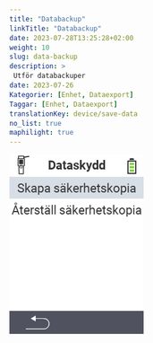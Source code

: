 ```yaml
---
title: "Databackup"
linkTitle: "Databackup"
date: 2023-07-28T13:25:28+02:00
weight: 10
slug: data-backup
description: >
 Utför databackuper
date: 2023-07-26
Kategorier: [Enhet, Dataexport]
Taggar: [Enhet, Dataexport]
translationKey: device/save-data
no_list: true
maphilight: true
---
```

<img src="backup.png" alt="VitalControl Datahantering" title="Datahantering" usemap="#workmap" class="maphilight" />

<map name="workmap">
  <area shape="rect" coords="2,40,238,80" alt="Skapa backup" title="Instruktionerna för att skapa en backup finns här&#10;Mus klick: öppna dokumentation" href="/en/docs/backup/backup/">

  <area shape="rect" coords="2,80,238,120" alt="Återställ backup" title="Instruktionerna för att återställa en backup finns här&#10;Mus klick: öppna dokumentation" href="/en/docs/backup/restore/">

  <area shape="rect" coords="2,282,120,319" alt="Tillbaka" title="Hoppa tillbaka en nivå&#10;Mus klick: öppna dokumentation" href="/en/docs/device/data-management/">
</map>
